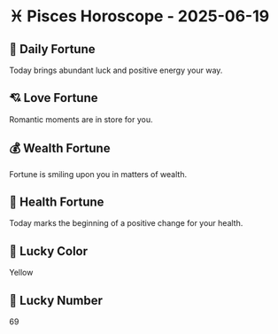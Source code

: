 # ♓ Pisces Horoscope - 2025-06-19

## 🎯 Daily Fortune

Today brings abundant luck and positive energy your way.

## 💘 Love Fortune

Romantic moments are in store for you.

## 💰 Wealth Fortune

Fortune is smiling upon you in matters of wealth.

## 🌱 Health Fortune

Today marks the beginning of a positive change for your health.

## 🎨 Lucky Color

Yellow

## 🔢 Lucky Number

69
